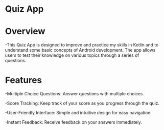 # Quiz App

# Overview
-This Quiz App is designed to improve and practice my skills in Kotlin and to understand some basic concepts of Android development. The app allows users to test their knowledge on various topics through a series of questions.

# Features
-Multiple Choice Questions: Answer questions with multiple choices. 

-Score Tracking: Keep track of your score as you progress through the quiz.

-User-Friendly Interface: Simple and intuitive design for easy navigation.

-Instant Feedback: Receive feedback on your answers immediately.
